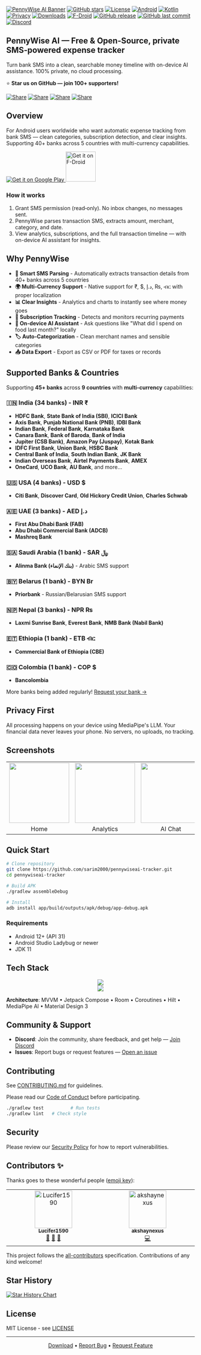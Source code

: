 <a name="top"></a>
[![PennyWise AI Banner](banner.png)](https://github.com/sarim2000/pennywiseai-tracker)
[![GitHub stars](https://img.shields.io/github/stars/sarim2000/pennywiseai-tracker?style=social)](https://github.com/sarim2000/pennywiseai-tracker)
[![License](https://img.shields.io/badge/license-MIT-blue)](LICENSE)
[![Android](https://img.shields.io/badge/Android-12+-3DDC84)](https://developer.android.com/about/versions/12)
[![Kotlin](https://img.shields.io/badge/Kotlin-2.0.21-7F52FF)](https://kotlinlang.org/)
[![Privacy](https://img.shields.io/badge/AI-100%25_On--Device-FF6B6B)](https://developers.google.com/mediapipe)
[![Downloads](https://img.shields.io/badge/Downloads-100+-green)](https://play.google.com/store/apps/details?id=com.pennywiseai.tracker)
[![F-Droid](https://img.shields.io/f-droid/v/com.pennywiseai.tracker?color=1976d2)](https://f-droid.org/packages/com.pennywiseai.tracker/)
[![GitHub release](https://img.shields.io/github/v/release/sarim2000/pennywiseai-tracker)](https://github.com/sarim2000/pennywiseai-tracker/releases)
[![GitHub last commit](https://img.shields.io/github/last-commit/sarim2000/pennywiseai-tracker)](https://github.com/sarim2000/pennywiseai-tracker/commits)
[![Discord](https://img.shields.io/badge/Discord-Join_Community-5865F2)](https://discord.gg/H3xWeMWjKQ)

## PennyWise AI — Free & Open‑Source, private SMS‑powered expense tracker

Turn bank SMS into a clean, searchable money timeline with on-device AI assistance. 100% private, no cloud processing.


⭐ **Star us on GitHub — join 100+ supporters!**

[![Share](https://img.shields.io/badge/share-000000?logo=x&logoColor=white)](https://x.com/intent/tweet?text=Check%20out%20PennyWise%20AI%20-%20Privacy-first%20expense%20tracker%20with%20on-device%20AI:%20https://github.com/sarim2000/pennywiseai-tracker%20%23Android%20%23PrivacyFirst%20%23OnDeviceAI)
[![Share](https://img.shields.io/badge/share-0A66C2?logo=linkedin&logoColor=white)](https://www.linkedin.com/sharing/share-offsite/?url=https://github.com/sarim2000/pennywiseai-tracker)
[![Share](https://img.shields.io/badge/share-FF4500?logo=reddit&logoColor=white)](https://www.reddit.com/submit?title=PennyWise%20AI%20-%20Privacy-first%20expense%20tracker&url=https://github.com/sarim2000/pennywiseai-tracker)
[![Share](https://img.shields.io/badge/share-0088CC?logo=telegram&logoColor=white)](https://t.me/share/url?url=https://github.com/sarim2000/pennywiseai-tracker&text=Check%20out%20PennyWise%20AI)

## Overview

For Android users worldwide who want automatic expense tracking from bank SMS — clean categories, subscription detection, and clear insights. Supporting 40+ banks across 5 countries with multi-currency capabilities.

<a href="https://play.google.com/store/apps/details?id=com.pennywiseai.tracker">
  <img src="https://img.shields.io/badge/GET_IT_ON-Google_Play-00875F?style=for-the-badge&logo=google-play&logoColor=white" alt="Get it on Google Play" />
</a>
<a href="https://f-droid.org/packages/com.pennywiseai.tracker">
  <img src="https://fdroid.gitlab.io/artwork/badge/get-it-on.png" alt="Get it on F-Droid" height="80">
</a>

### How it works

1. Grant SMS permission (read‑only). No inbox changes, no messages sent.
2. PennyWise parses transaction SMS, extracts amount, merchant, category, and date.
3. View analytics, subscriptions, and the full transaction timeline — with on-device AI assistant for insights.

## Why PennyWise

- **🤖 Smart SMS Parsing** - Automatically extracts transaction details from 40+ banks across 5 countries
- **🌍 Multi-Currency Support** - Native support for ₹, $, د.إ, ₨, ብር with proper localization
- **📊 Clear Insights** - Analytics and charts to instantly see where money goes
- **🔄 Subscription Tracking** - Detects and monitors recurring payments
- **💬 On-device AI Assistant** - Ask questions like "What did I spend on food last month?" locally
- **🏷️ Auto‑Categorization** - Clean merchant names and sensible categories
- **📤 Data Export** - Export as CSV or PDF for taxes or records

## Supported Banks & Countries

Supporting **45+ banks** across **9 countries** with **multi-currency** capabilities:

### 🇮🇳 India (34 banks) - INR ₹
- **HDFC Bank**, **State Bank of India (SBI)**, **ICICI Bank**
- **Axis Bank**, **Punjab National Bank (PNB)**, **IDBI Bank**
- **Indian Bank**, **Federal Bank**, **Karnataka Bank**
- **Canara Bank**, **Bank of Baroda**, **Bank of India**
- **Jupiter (CSB Bank)**, **Amazon Pay (Juspay)**, **Kotak Bank**
- **IDFC First Bank**, **Union Bank**, **HSBC Bank**
- **Central Bank of India**, **South Indian Bank**, **JK Bank**
- **Indian Overseas Bank**, **Airtel Payments Bank**, **AMEX**
- **OneCard**, **UCO Bank**, **AU Bank**, and more...

### 🇺🇸 USA (4 banks) - USD $
- **Citi Bank**, **Discover Card**, **Old Hickory Credit Union**, **Charles Schwab**

### 🇦🇪 UAE (3 banks) - AED د.إ
- **First Abu Dhabi Bank (FAB)**
- **Abu Dhabi Commercial Bank (ADCB)**
- **Mashreq Bank**

### 🇸🇦 Saudi Arabia (1 bank) - SAR ﷼
- **Alinma Bank (بنك الإنماء)** - Arabic SMS support

### 🇧🇾 Belarus (1 bank) - BYN Br
- **Priorbank** - Russian/Belarusian SMS support

### 🇳🇵 Nepal (3 banks) - NPR ₨
- **Laxmi Sunrise Bank**, **Everest Bank**, **NMB Bank (Nabil Bank)**

### 🇪🇹 Ethiopia (1 bank) - ETB ብር
- **Commercial Bank of Ethiopia (CBE)**

### 🇨🇴 Colombia (1 bank) - COP $
- **Bancolombia**

More banks being added regularly! [Request your bank →](https://github.com/sarim2000/pennywiseai-tracker/issues/new?template=bank_support_request.md)

## Privacy First

All processing happens on your device using MediaPipe's LLM. Your financial data never leaves your phone. No servers, no uploads, no tracking.

## Screenshots

<table>
<tr>
<td><img src="screenshots/home.png" width="160"/></td>
<td><img src="screenshots/analytics-v2.png" width="160"/></td>
<td><img src="screenshots/chat.png" width="160"/></td>
<td><img src="screenshots/subscription-v2.png" width="160"/></td>
<td><img src="screenshots/transactions.png" width="160"/></td>
</tr>
<tr>
<td align="center">Home</td>
<td align="center">Analytics</td>
<td align="center">AI Chat</td>
<td align="center">Subscriptions</td>
<td align="center">Transactions</td>
</tr>
</table>

## Quick Start

```bash
# Clone repository
git clone https://github.com/sarim2000/pennywiseai-tracker.git
cd pennywiseai-tracker

# Build APK
./gradlew assembleDebug

# Install
adb install app/build/outputs/apk/debug/app-debug.apk
```

### Requirements

- Android 12+ (API 31)
- Android Studio Ladybug or newer
- JDK 11

## Tech Stack

<p align="center">
  <img src="https://skillicons.dev/icons?i=kotlin,androidstudio,materialui" /><br>
  <img src="https://skillicons.dev/icons?i=hilt,room,coroutines" />
</p>

**Architecture**: MVVM • Jetpack Compose • Room • Coroutines • Hilt • MediaPipe AI • Material Design 3

## Community & Support

- **Discord**: Join the community, share feedback, and get help — [Join Discord](https://discord.gg/H3xWeMWjKQ)
- **Issues**: Report bugs or request features — [Open an issue](https://github.com/sarim2000/pennywiseai-tracker/issues)

## Contributing

See [CONTRIBUTING.md](CONTRIBUTING.md) for guidelines.

Please read our [Code of Conduct](CODE_OF_CONDUCT.md) before participating.

```bash
./gradlew test          # Run tests
./gradlew lint   # Check style
```

## Security

Please review our [Security Policy](SECURITY.md) for how to report vulnerabilities.

## Contributors ✨

Thanks goes to these wonderful people ([emoji key](https://allcontributors.org/docs/en/emoji-key)):

<!-- ALL-CONTRIBUTORS-LIST:START - Do not remove or modify this section -->
<!-- prettier-ignore-start -->
<!-- markdownlint-disable -->
<table>
  <tbody>
    <tr>
      <td align="center" valign="top" width="14.28%"><a href="https://github.com/Lucifer1590"><img src="https://avatars.githubusercontent.com/Lucifer1590?v=4&s=100" width="100px;" alt="Lucifer1590"/><br /><sub><b>Lucifer1590</b></sub></a><br /><a href="#community-Lucifer1590" title="Community Management">👥</a> <a href="https://github.com/sarim2000/pennywiseai-tracker/issues?q=author%3ALucifer1590" title="Bug reports">🐛</a> <a href="#userTesting-Lucifer1590" title="User Testing">📓</a></td>
      <td align="center" valign="top" width="14.28%"><a href="https://github.com/akshaynexus"><img src="https://avatars.githubusercontent.com/akshaynexus?v=4&s=100" width="100px;" alt="akshaynexus"/><br /><sub><b>akshaynexus</b></sub></a><br /><a href="https://github.com/sarim2000/pennywiseai-tracker/commits?author=akshaynexus" title="Code">💻</a></td>
    </tr>
  </tbody>
</table>

<!-- markdownlint-restore -->
<!-- prettier-ignore-end -->

<!-- ALL-CONTRIBUTORS-LIST:END -->

This project follows the [all-contributors](https://github.com/all-contributors/all-contributors) specification. Contributions of any kind welcome!

## Star History

[![Star History Chart](https://api.star-history.com/svg?repos=sarim2000/pennywiseai-tracker&type=Date)](https://star-history.com/#sarim2000/pennywiseai-tracker&Date)

## License

MIT License - see [LICENSE](LICENSE)

---

<p align="center">
<a href="https://github.com/sarim2000/pennywiseai-tracker/releases">Download</a> •
<a href="https://github.com/sarim2000/pennywiseai-tracker/issues">Report Bug</a> •
<a href="https://github.com/sarim2000/pennywiseai-tracker/issues">Request Feature</a>
</p>
